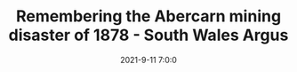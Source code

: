---
"title": "Remembering the Abercarn mining disaster of 1878 - South Wales Argus"
"date": "2021-9-11 7:0:0"
"feed_name": "GOOGLENEWSMINING"
"feed_website": "https://news.google.com/search?q=mining%2Bincident&hl=en-US&gl=US&ceid=US:en"
"feed_rss": "https://news.google.com/rss/search?q=mining%2Bincident&hl=en-US&gl=US&ceid=US:en"
"link": "https://www.southwalesargus.co.uk/news/19574083.remembering-abercarn-mining-disaster-1878/"
"file": "_posts/2021-1-1-7c9f727c3cb8848e2ee1e2dfc685dd962b26d38b.md"
"accident": "1"
"drilling": "1"
"dead": "0"
"injured": "0"
"where": "unknown site"
---